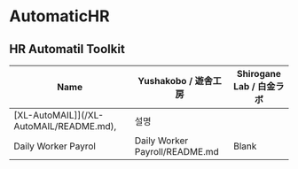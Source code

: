 # AutomaticHR

## HR Automatil Toolkit
|Name       |Yushakobo / 遊舎工房                       |Shirogane Lab / 白金ラボ                                   |
|-----------|--------------------------------------------|-----------------------------------------------------------|
|[XL-AutoMAIL]](/XL-AutoMAIL/README.md),|설명
|Daily Worker Payrol|Daily Worker Payroll/README.md|Blank|
